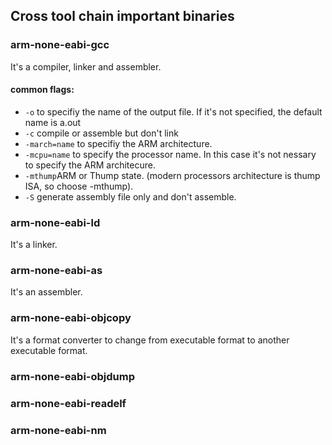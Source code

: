 ## Cross tool chain important binaries
### arm-none-eabi-gcc
It's a compiler, linker and assembler.

#### common flags:
<ul>
  <li>
    <code>-o</code> to specifiy the name of the output file. If it's not specified, the default name is a.out
  </li>
  <li>
    <code>-c</code> compile or assemble but don't link
  </li>
  <li>
    <code>-march=name</code> to specifiy the ARM architecture.
  </li>
  <li>
    <code>-mcpu=name</code> to specify the processor name. In this case it's not nessary to specify the ARM architecure.
  </li>
  <li>
    <code>-mthump</code>ARM or Thump state. (modern processors architecture is thump ISA, so choose -mthump).
  </li>
  <li>
    <code>-S</code> generate assembly file only and don't assemble.
  </li>
</ul>

### arm-none-eabi-ld
It's a linker.
### arm-none-eabi-as
It's an assembler.
### arm-none-eabi-objcopy
It's a format converter to change from executable format to another executable format.
### arm-none-eabi-objdump
### arm-none-eabi-readelf
### arm-none-eabi-nm

